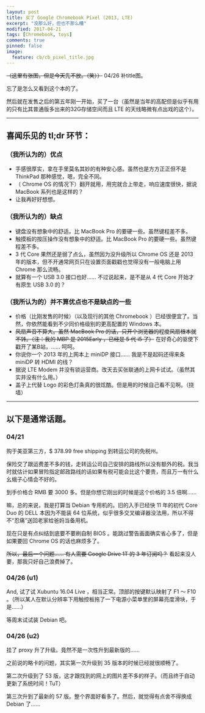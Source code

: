 ```yaml
---
layout: post
title: 买了 Google Chromebook Pixel (2013, LTE)
excerpt: "没那么好，但也不那么糟"
modified: 2017-04-21
tags: [Chromebook, toys]
comments: true
pinned: false
image:
  feature: cb/cb_pixel_title.jpg
---
```


~~（这里有张图，但是今天先不放。（笑））~~ 04/26 补title图。

忘了是怎么又看到这个本的了。

然后就在发售之后的第五年刚一开始，买了一台（虽然是当年的高配但是似乎有用的只有比其普通版多出来的32G存储空间而且 LTE 的天线略微有点出戏的这个）。

----

## 喜闻乐见的 tl;dr 环节：

### （我所认为的）优点

* 手感很厚实，拿在手里莫名其妙的有种安心感。虽然也是方方正正但不是 ThinkPad 那种感觉，嗯，完全不同。
* （ Chrome OS 的情况下）翻开就用，用完就合上带走，响应速度很快，据说 MacBook 系列也是这样的？
* 让我再好好想想。

### （我所认为的）缺点

* 键盘没有想象中的舒适。比 MacBook Pro 的要硬一些。虽然键程差不多。
* 触摸板的按压操作没有想象中的舒适。比 MacBook Pro 的要硬一些。虽然键程差不多。
* 3 代 Core 果然还是弱了点么，虽然因为没升级所以 Chrome OS 还是 2013 年的版本，但不开通常网页只在设置页面戳戳也觉得没有一般电脑上用 Chrome 那么流畅。
* 就算有一个 USB 3.0 接口也好…… 不过说起来，是不是从 4 代 Core 开始才有原生 USB 3.0 的？

### （我所认为的）并不算优点也不是缺点的一些

* 价格（比刚发售的时候）（以及现行的其他 Chromebook ）已经很便宜了。当然，你依然能看到不少同价格级别的更高配置的 Windows 本。
* ~~风扇声音不算大。虽然 MacBook Pro 的话，只开个浏览器的程度风扇根本就不转。（注：我的 MBP 是 2015Early ，已经是 5 代 i5 了）~~ 在好奇心的驱使下戳开了某B站，…… 呵呵。
* 你说你一个 2013 年的上网本上 miniDP 接口…… 我是不是起码还得来条 miniDP 转 HDMI 的线？
* 据说 LTE Modem 并没有锁运营商。改天去买张联通的上网卡试试。（虽然其实并没有什么用。）
* 盖子上代替 Logo 的彩色灯条真的很炫酷。但是用的时候自己看不见啊。（挠墙）

----

## 以下是通常话题。

### 04/21

购于美亚第三方，$ 378.99 free shipping 到转运公司的免税州。

保险交了跟运费差不多的钱，走转运公司自己安排的路线所以没有额外的税。我当时就估计如果冒险指定邮政路线的话如果有税可能会比这个要贵，而且万一有什么幺蛾子心情会不好的。

到手价格合 RMB 要 3000 多。但是你想它刚出的时候是这个价格的 3.5 倍啊……

嘛，总的来说，我是打算当 Debian 专用机的。旧的入手已经快 11 年的初代 Core Duo 的 DELL 本因为不能装 64 位系统，似乎很多交叉编译器没法用，所以不得不“忍痛”送回老家给爸妈当备用机。

现在只是有点纠结到底要不要刷自制 BIOS 。能跳过警告画面确实省心多了，但是如果要回 Chrome OS 的话也麻烦多了。

~~所以，最后一个问题…… 有人需要 Google Drive 1T 的 3 年订阅吗？~~ 看起来没人要，那我只好自己浪费掉了。

### 04/26 (u1)

And, 试了试 Xubuntu 16.04 Live ，相当正常。顶部的按键默认映射了 F1 ～ F10 。（所以某人在默认分辨率下用触控板拖了一下电源小菜单里的屏幕亮度滑块，于是……）

等周末试试装 Debian 吧。

### 04/26 (u2)

挂了 proxy 升了升级。竟然不是一次性升到最新版的……

之前说的略卡的问题，其实第一次升级到 35 版本的时候已经就很顺畅了。

第二次升级到了 53 版，这才跟找到的网上的图片差不多的样子。（而且终于自动更新了系统时间！TuT）

第三次升到了最新的 57 版。整个界面好看多了。然后，就觉得有点舍不得换成 Debian 了……